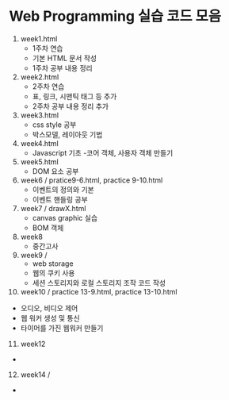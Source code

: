 # Web Programming 실습 코드 모음

1. week1.html
   - 1주차 연습
   - 기본 HTML 문서 작성
   - 1주차 공부 내용 정리
2. week2.html
   - 2주차 연습
   - 표, 링크, 시맨틱 태그 등 추가
   - 2주차 공부 내용 정리 추가
3. week3.html
   - css style 공부
   - 박스모델, 레이아웃 기법
4. week4.html
   - Javascript 기초
   -코어 객체, 사용자 객체 만들기
5. week5.html
   - DOM 요소 공부
6. week6 / pratice9-6.html, practice 9-10.html
   - 이벤트의 정의와 기본
   - 이벤트 핸들링 공부
7. week7 / drawX.html
   - canvas graphic 실습
   - BOM 객체
8. week8
   - 중간고사
9. week9 / 
   - web storage
   - 웹의 쿠키 사용
   - 세션 스토리지와 로컬 스토리지 조작 코드 작성
10. week10 / practice 13-9.html, practice 13-10.html
   - 오디오, 비디오 제어
   - 웹 워커 생성 및 통신
   - 타이머를 가진 웹워커 만들기
11. week12
   -
12. week14 /
   -
